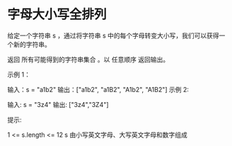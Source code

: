 # 字母大小写全排列

给定一个字符串 s ，通过将字符串 s 中的每个字母转变大小写，我们可以获得一个新的字符串。

返回 所有可能得到的字符串集合 。以 任意顺序 返回输出。

示例 1：

输入：s = "a1b2"
输出：["a1b2", "a1B2", "A1b2", "A1B2"]
示例 2:

输入: s = "3z4"
输出: ["3z4","3Z4"]

提示:

1 <= s.length <= 12
s 由小写英文字母、大写英文字母和数字组成
